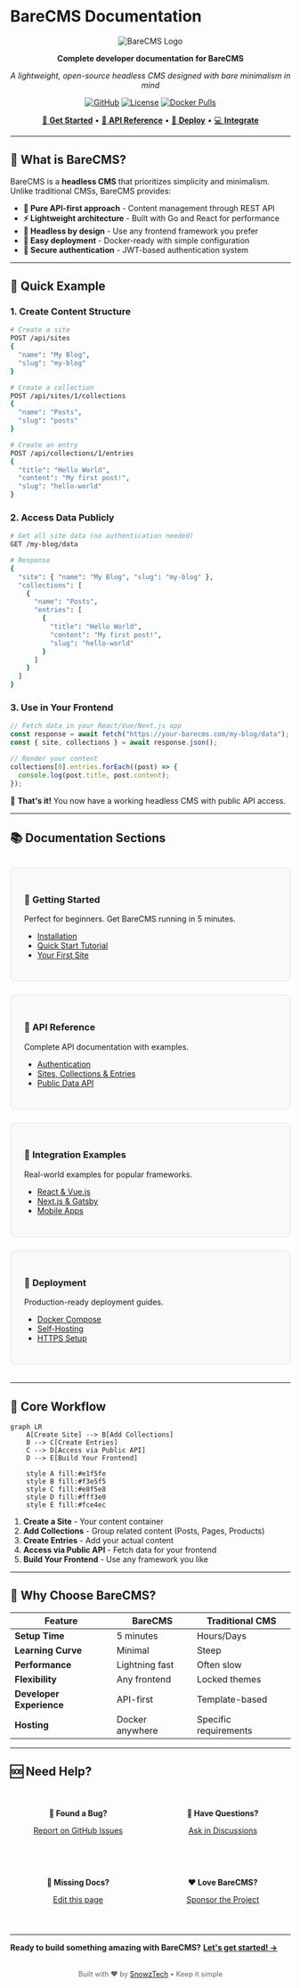 # BareCMS Documentation

<div align="center">

![BareCMS Logo](https://raw.githubusercontent.com/snowztech/barecms/main/assets/logo.svg ":size=120")

**Complete developer documentation for BareCMS**

_A lightweight, open-source headless CMS designed with bare minimalism in mind_

[![GitHub](https://img.shields.io/badge/GitHub-BareCMS-333333?style=flat&logo=github&logoColor=white)](https://github.com/snowztech/barecms)
[![License](https://img.shields.io/badge/License-MIT-green.svg)](https://github.com/snowztech/barecms/blob/main/LICENSE)
[![Docker Pulls](https://img.shields.io/docker/pulls/ghcr.io/snowztech/barecms)](https://github.com/snowztech/barecms/pkgs/container/barecms)

[🚀 **Get Started**](getting-started/README.md) • [🔌 **API Reference**](api/README.md) • [🐳 **Deploy**](deployment/README.md) • [💻 **Integrate**](integration/frontend-examples.md)

</div>

---

## 🎯 What is BareCMS?

BareCMS is a **headless CMS** that prioritizes simplicity and minimalism. Unlike traditional CMSs, BareCMS provides:

- **🎯 Pure API-first approach** - Content management through REST API
- **⚡ Lightweight architecture** - Built with Go and React for performance
- **🔧 Headless by design** - Use any frontend framework you prefer
- **🐳 Easy deployment** - Docker-ready with simple configuration
- **🔐 Secure authentication** - JWT-based authentication system

---

## 🚀 Quick Example

### 1. Create Content Structure

```bash
# Create a site
POST /api/sites
{
  "name": "My Blog",
  "slug": "my-blog"
}

# Create a collection
POST /api/sites/1/collections
{
  "name": "Posts",
  "slug": "posts"
}

# Create an entry
POST /api/collections/1/entries
{
  "title": "Hello World",
  "content": "My first post!",
  "slug": "hello-world"
}
```

### 2. Access Data Publicly

```bash
# Get all site data (no authentication needed)
GET /my-blog/data

# Response
{
  "site": { "name": "My Blog", "slug": "my-blog" },
  "collections": [
    {
      "name": "Posts",
      "entries": [
        {
          "title": "Hello World",
          "content": "My first post!",
          "slug": "hello-world"
        }
      ]
    }
  ]
}
```

### 3. Use in Your Frontend

```javascript
// Fetch data in your React/Vue/Next.js app
const response = await fetch("https://your-barecms.com/my-blog/data");
const { site, collections } = await response.json();

// Render your content
collections[0].entries.forEach((post) => {
  console.log(post.title, post.content);
});
```

🎉 **That's it!** You now have a working headless CMS with public API access.

---

## 📚 Documentation Sections

<div class="grid" style="display: grid; grid-template-columns: repeat(auto-fit, minmax(250px, 1fr)); gap: 1.5rem; margin: 2rem 0;">

<div style="padding: 1.5rem; border: 1px solid #e1e5e9; border-radius: 8px; background: #f8f9fa;">

### 🏁 **Getting Started**

Perfect for beginners. Get BareCMS running in 5 minutes.

- [Installation](getting-started/installation.md)
- [Quick Start Tutorial](getting-started/quick-start.md)
- [Your First Site](getting-started/first-site.md)

</div>

<div style="padding: 1.5rem; border: 1px solid #e1e5e9; border-radius: 8px; background: #f8f9fa;">

### 🔌 **API Reference**

Complete API documentation with examples.

- [Authentication](api/authentication.md)
- [Sites, Collections & Entries](api/README.md)
- [Public Data API](api/public-data.md)

</div>

<div style="padding: 1.5rem; border: 1px solid #e1e5e9; border-radius: 8px; background: #f8f9fa;">

### 🔗 **Integration Examples**

Real-world examples for popular frameworks.

- [React & Vue.js](integration/frontend-examples.md)
- [Next.js & Gatsby](integration/static-site-generators.md)
- [Mobile Apps](integration/mobile-apps.md)

</div>

<div style="padding: 1.5rem; border: 1px solid #e1e5e9; border-radius: 8px; background: #f8f9fa;">

### 🐳 **Deployment**

Production-ready deployment guides.

- [Docker Compose](deployment/docker-compose.md)
- [Self-Hosting](deployment/self-hosting.md)
- [HTTPS Setup](deployment/https.md)

</div>

</div>

---

## 🔧 Core Workflow

```mermaid
graph LR
    A[Create Site] --> B[Add Collections]
    B --> C[Create Entries]
    C --> D[Access via Public API]
    D --> E[Build Your Frontend]

    style A fill:#e1f5fe
    style B fill:#f3e5f5
    style C fill:#e8f5e8
    style D fill:#fff3e0
    style E fill:#fce4ec
```

1. **Create a Site** - Your content container
2. **Add Collections** - Group related content (Posts, Pages, Products)
3. **Create Entries** - Add your actual content
4. **Access via Public API** - Fetch data for your frontend
5. **Build Your Frontend** - Use any framework you like

---

## 🌟 Why Choose BareCMS?

| Feature                  | BareCMS         | Traditional CMS       |
| ------------------------ | --------------- | --------------------- |
| **Setup Time**           | 5 minutes       | Hours/Days            |
| **Learning Curve**       | Minimal         | Steep                 |
| **Performance**          | Lightning fast  | Often slow            |
| **Flexibility**          | Any frontend    | Locked themes         |
| **Developer Experience** | API-first       | Template-based        |
| **Hosting**              | Docker anywhere | Specific requirements |

---

## 🆘 Need Help?

<div style="display: grid; grid-template-columns: repeat(auto-fit, minmax(200px, 1fr)); gap: 1rem; margin: 1.5rem 0;">

<div style="text-align: center; padding: 1rem;">

**🐛 Found a Bug?**

[Report on GitHub Issues](https://github.com/snowztech/barecms/issues)

</div>

<div style="text-align: center; padding: 1rem;">

**💬 Have Questions?**

[Ask in Discussions](https://github.com/snowztech/barecms/discussions)

</div>

<div style="text-align: center; padding: 1rem;">

**📖 Missing Docs?**

[Edit this page](https://github.com/snowztech/barecms-docs/edit/main/README.md)

</div>

<div style="text-align: center; padding: 1rem;">

**❤️ Love BareCMS?**

[Sponsor the Project](https://github.com/sponsors/lucasnevespereira)

</div>

</div>

---

**Ready to build something amazing with BareCMS?** [**Let's get started! →**](getting-started/README.md)

<div style="text-align: center; margin: 2rem 0; color: #666; font-size: 0.9em;">
Built with ❤️ by <a href="https://github.com/snowztech" target="_blank">SnowzTech</a> • Keep it simple
</div>
